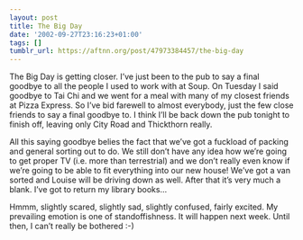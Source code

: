 ```yaml
---
layout: post
title: The Big Day
date: '2002-09-27T23:16:23+01:00'
tags: []
tumblr_url: https://aftnn.org/post/47973384457/the-big-day
---
```

<p>The Big Day is getting closer. I&rsquo;ve just been to the pub to say a final goodbye to all the people I used to work with at Soup. On Tuesday I said goodbye to Tai Chi and we went for a meal with many of my closest friends at Pizza Express. So I&rsquo;ve bid farewell to almost everybody, just the few close friends to say a final goodbye to. I think I&rsquo;ll be back down the pub tonight to finish off, leaving only City Road and Thickthorn really.</p>
<p>All this saying goodbye belies the fact that we&rsquo;ve got a fuckload of packing and general sorting out to do. We still don&rsquo;t have any idea how we&rsquo;re going to get proper TV (i.e. more than terrestrial) and we don&rsquo;t really even know if we&rsquo;re going to be able to fit everything into our new house! We&rsquo;ve got a van sorted and Louise will be driving down as well. After that it&rsquo;s very much a blank. I&rsquo;ve got to return my library books&hellip;</p>
<p>Hmmm, slightly scared, slightly sad, slightly confused, fairly excited. My prevailing emotion is one of standoffishness. It will happen next week. Until then, I can&rsquo;t really be bothered :-)</p>
